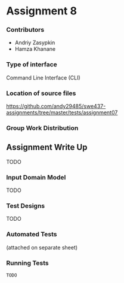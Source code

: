 # Assignment 8

### Contributors
- Andriy Zasypkin
- Hamza Khanane

### Type of interface
Command Line Interface (CLI)

### Location of source files
https://github.com/andy29485/swe437-assignments/tree/master/tests/assignment07

### Group Work Distribution

<div style="page-break-after: always;"></div>

## Assignment Write Up
TODO

### Input Domain Model
TODO

### Test Designs
TODO

### Automated Tests
(attached on separate sheet)

### Running Tests
```bash
TODO
```
